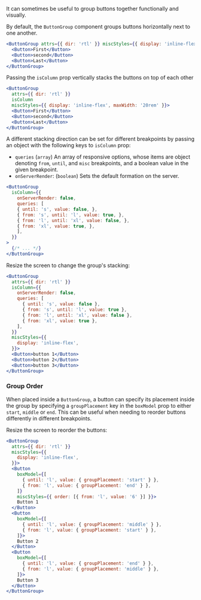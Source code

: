 It can sometimes be useful to group buttons together functionally and visually.

By default, the `ButtonGroup` component groups buttons horizontally next
to one another.

```jsx
<ButtonGroup attrs={{ dir: 'rtl' }} miscStyles={{ display: 'inline-flex' }}>
  <Button>First</Button>
  <Button>second</Button>
  <Button>Last</Button>
</ButtonGroup>
```

Passing the `isColumn` prop vertically stacks the buttons on top of each other

```jsx
<ButtonGroup
  attrs={{ dir: 'rtl' }}
  isColumn
  miscStyles={{ display: 'inline-flex', maxWidth: '20rem' }}>
  <Button>First</Button>
  <Button>second</Button>
  <Button>Last</Button>
</ButtonGroup>
```

A different stacking direction can be set for different breakpoints by passing
an object with the following keys to `isColumn` prop:

* `queries` (`array`)
  An array of responsive options, whose items are object denoting `from`,
  `until`, and `misc` breakpoints, and a boolean value in the given breakpoint.
* `onServerRender`: (`boolean`)
  Sets the default formation on the server.

```jsx static
<ButtonGroup
  isColumn={{
    onServerRender: false,
    queries: [
    { until: 's', value: false, },
    { from: 's', until: 'l', value: true, },
    { from: 'l', until: 'xl', value: false, },
    { from: 'xl', value: true, },
    ],
  }}
>
  {/* ... */}
</ButtonGroup>
```

Resize the screen to change the group's stacking:

```jsx
<ButtonGroup
  attrs={{ dir: 'rtl' }}
  isColumn={{
    onServerRender: false,
    queries: [
      { until: 's', value: false },
      { from: 's', until: 'l', value: true },
      { from: 'l', until: 'xl', value: false },
      { from: 'xl', value: true },
    ],
  }}
  miscStyles={{
    display: 'inline-flex',
  }}>
  <Button>button 1</Button>
  <Button>button 2</Button>
  <Button>button 3</Button>
</ButtonGroup>
```

### **Group Order**

When placed inside a `ButtonGroup`, a button can specify its placement inside
the group by specifying a `groupPlacement` key in the `boxModel` prop to either
`start`, `middle` or `end`. This can be useful when needing to reorder buttons
differently in different breakpoints.

Resize the screen to reorder the buttons:

```jsx
<ButtonGroup
  attrs={{ dir: 'rtl' }}
  miscStyles={{
    display: 'inline-flex',
  }}>
  <Button
    boxModel={[
      { until: 'l', value: { groupPlacement: 'start' } },
      { from: 'l', value: { groupPlacement: 'end' } },
    ]}
    miscStyles={{ order: [{ from: 'l', value: '6' }] }}>
    Button 1
  </Button>
  <Button
    boxModel={[
      { until: 'l', value: { groupPlacement: 'middle' } },
      { from: 'l', value: { groupPlacement: 'start' } },
    ]}>
    Button 2
  </Button>
  <Button
    boxModel={[
      { until: 'l', value: { groupPlacement: 'end' } },
      { from: 'l', value: { groupPlacement: 'middle' } },
    ]}>
    Button 3
  </Button>
</ButtonGroup>
```
